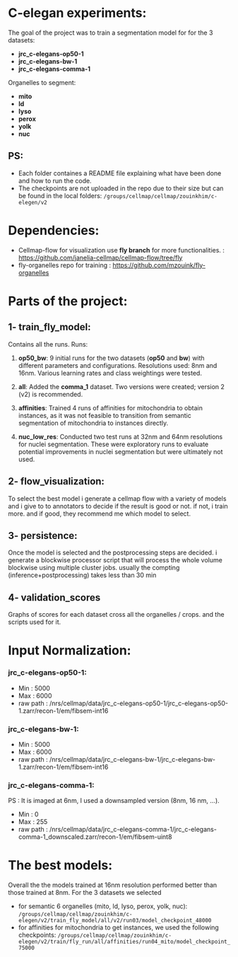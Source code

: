 
# C-elegan experiments:
The goal of the project was to train a segmentation model for for the 3 datasets:
- **jrc_c-elegans-op50-1**
- **jrc_c-elegans-bw-1**
- **jrc_c-elegans-comma-1**

Organelles to segment:
- **mito**
- **ld**
- **lyso**
- **perox**
- **yolk**
- **nuc**

## PS:
- Each folder containes a README file explaining what have been done and how to run the code.
- The checkpoints are  not uploaded in the repo due to their size but can be found in the local folders: `/groups/cellmap/cellmap/zouinkhim/c-elegen/v2`

# Dependencies:
- Cellmap-flow for visualization use **fly branch** for more functionalities. :
https://github.com/janelia-cellmap/cellmap-flow/tree/fly
- fly-organelles repo for training : https://github.com/mzouink/fly-organelles

# Parts of the project:
## 1- train_fly_model:
Contains all the runs. 
Runs: 
1. **op50_bw**: 9 initial runs for the two datasets (**op50** and **bw**) with different parameters and configurations. Resolutions used: 8nm and 16nm. Various learning rates and class weightings were tested.

2. **all**: Added the **comma_1** dataset. Two versions were created; version 2 (v2) is recommended.

3. **affinities**: Trained 4 runs of affinities for mitochondria to obtain instances, as it was not feasible to transition from semantic segmentation of mitochondria to instances directly.

4. **nuc_low_res**: Conducted two test runs at 32nm and 64nm resolutions for nuclei segmentation. These were exploratory runs to evaluate potential improvements in nuclei segmentation but were ultimately not used.

## 2- flow_visualization:
To select the best model i generate a cellmap flow with a variety of models and i give to to annotators to decide if the result is good or not. if not, i train more. and if good, they recommend me which model to select.

## 3- persistence:
Once the model is selected and the postprocessing steps are decided. i generate a blockwise processor script that will process the whole volume blockwise using multiple cluster jobs. usually the compting (inference+postprocessing) takes less than 30 min

## 4- validation_scores
Graphs of scores for each dataset cross all the organelles / crops. and the scripts used for it.


# Input Normalization:
### jrc_c-elegans-op50-1:
- Min : 5000
- Max : 6000
- raw path : /nrs/cellmap/data/jrc_c-elegans-op50-1/jrc_c-elegans-op50-1.zarr/recon-1/em/fibsem-int16
### jrc_c-elegans-bw-1:
- Min : 5000
- Max : 6000
- raw path : /nrs/cellmap/data/jrc_c-elegans-bw-1/jrc_c-elegans-bw-1.zarr/recon-1/em/fibsem-int16
### jrc_c-elegans-comma-1:
PS : It is imaged at 6nm, I used a downsampled version (8nm, 16 nm, ...).
- Min : 0
- Max : 255
- raw path : /nrs/cellmap/data/jrc_c-elegans-comma-1/jrc_c-elegans-comma-1_downscaled.zarr/recon-1/em/fibsem-uint8


# The best models: 
Overall the the models trained at 16nm resolution performed better than those trained at 8nm.
For the 3 datasets we selected 
- for semantic 6 organelles (mito, ld, lyso, perox, yolk, nuc):
`/groups/cellmap/cellmap/zouinkhim/c-elegen/v2/train_fly_model/all/v2/run03/model_checkpoint_48000`
- for affinities for mitochondria to get instances, we used the following checkpoints:
`/groups/cellmap/cellmap/zouinkhim/c-elegen/v2/train/fly_run/all/affinities/run04_mito/model_checkpoint_75000`